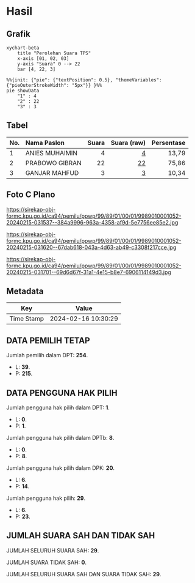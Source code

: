 # Hasil

## Grafik

```mermaid
xychart-beta
    title "Perolehan Suara TPS"
    x-axis [01, 02, 03]
    y-axis "Suara" 0 --> 22
    bar [4, 22, 3]
```

```mermaid
%%{init: {"pie": {"textPosition": 0.5}, "themeVariables": {"pieOuterStrokeWidth": "5px"}} }%%
pie showData
    "1" : 4
    "2" : 22
    "3" : 3
```

## Tabel

| No. | Nama Paslon    | Suara | Suara (raw) | Persentase |
|:--- |:-------------- | -----:| -----------:| ----------:|
| 1   | ANIES MUHAIMIN | 4     | [4][p-1]    | 13,79      |
| 2   | PRABOWO GIBRAN | 22    | [22][p-2]   | 75,86      |
| 3   | GANJAR MAHFUD  | 3     | [3][p-3]    | 10,34      |


[p-1]: https://github.com/gigit-pemilu/pemilu-2024-99-luar-negeri/blob/main/pilpres/hitung-suara/sub/99-luar-negeri/sub/89-penang-malaysia/sub/01-penang-malaysia/sub/0001-penang-malaysia/sub/052-ksk-037/sub/paslon-1.txt
[p-2]: https://github.com/gigit-pemilu/pemilu-2024-99-luar-negeri/blob/main/pilpres/hitung-suara/sub/99-luar-negeri/sub/89-penang-malaysia/sub/01-penang-malaysia/sub/0001-penang-malaysia/sub/052-ksk-037/sub/paslon-2.txt
[p-3]: https://github.com/gigit-pemilu/pemilu-2024-99-luar-negeri/blob/main/pilpres/hitung-suara/sub/99-luar-negeri/sub/89-penang-malaysia/sub/01-penang-malaysia/sub/0001-penang-malaysia/sub/052-ksk-037/sub/paslon-3.txt

## Foto C Plano

https://sirekap-obj-formc.kpu.go.id/ca94/pemilu/ppwp/99/89/01/00/01/9989010001052-20240215-031537--384a9996-963a-4358-af9d-5e7756ee85e2.jpg

https://sirekap-obj-formc.kpu.go.id/ca94/pemilu/ppwp/99/89/01/00/01/9989010001052-20240215-031620--67dab618-043a-4d63-ab49-c3308f217cce.jpg

https://sirekap-obj-formc.kpu.go.id/ca94/pemilu/ppwp/99/89/01/00/01/9989010001052-20240215-031701--69d6d67f-31a1-4e15-b8e7-6906114149d3.jpg


## Metadata

| Key        | Value               |
| ---------- | ------------------- |
| Time Stamp | 2024-02-16 10:30:29 |


## DATA PEMILIH TETAP

Jumlah pemilih dalam DPT: **254**.
 * L: **39**.
 * P: **215**.

## DATA PENGGUNA HAK PILIH

Jumlah pengguna hak pilih dalam DPT: **1**.
 * L: **0**.
 * P: **1**.

Jumlah pengguna hak pilih dalam DPTb: **8**.
 * L: **0**.
 * P: **8**.

Jumlah pengguna hak pilih dalam DPK: **20**.
 * L: **6**.
 * P: **14**.

Jumlah pengguna hak pilih: **29**.
 * L: **6**.
 * P: **23**.

## JUMLAH SUARA SAH DAN TIDAK SAH

JUMLAH SELURUH SUARA SAH: **29**.

JUMLAH SUARA TIDAK SAH: **0**.

JUMLAH SELURUH SUARA SAH DAN SUARA TIDAK SAH: **29**.



